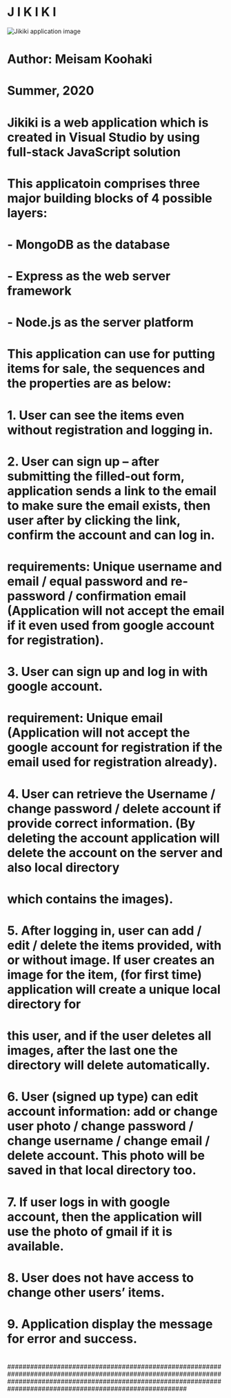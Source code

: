 
#	   J I K I K I

<image src="https://github.com/mkoohaki/jikiki/blob/master/Jikiki.jpg?raw=true" alt="Jikiki application image">

# Author: Meisam Koohaki
# Summer, 2020
#
# Jikiki is a web application which is created in Visual Studio by using full-stack JavaScript solution
# This applicatoin comprises three major building blocks of 4 possible layers:
#   - MongoDB as the database
#   - Express as the web server framework
#   - Node.js as the server platform
# This application can use for putting items for sale, the sequences and the properties are as below:
#	1.	User can see the items even without registration and logging in.
#	2.	User can sign up – after submitting the filled-out form, application sends a link to the email to make sure the email exists, then user after by clicking the link, confirm the account and can log in. 
#		requirements: Unique username and email / equal password and re-password / confirmation email (Application will not accept the email if it even used from google account for registration).
#	3.	User can sign up and log in with google account. 
#		requirement: Unique email (Application will not accept the google account for registration if the email used for registration already).
#	4.	User can retrieve the Username / change password / delete account if provide correct information. (By deleting the account application will delete the account on the server and also local directory
#		which contains the images).
#	5.	After logging in, user can add / edit / delete the items provided, with or without image. If user creates an image for the item, (for first time) application will create a unique local directory for 
#		this user, and if the user deletes all images, after the last one the directory will delete automatically.
#	6.	User (signed up type) can edit account information: add or change user photo / change password / change username / change email / delete account. This photo will be saved in that local directory too.
#	7.	If user logs in with google account, then the application will use the photo of gmail if it is available.
#	8.	User does not have access to change other users’ items.
#	9.	Application display the message for error and success.
#
#######################################################################################################################################################################################################################
